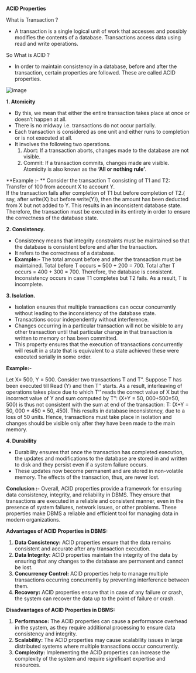 **ACID Properties**

What is Transaction ?
- A transaction is a single logical unit of work that accesses and possibly modifies the contents of a database. Transactions access data using read and write operations.

So What is ACID ?
- In order to maintain consistency in a database, before and after the transaction, certain properties are followed. These are called ACID properties. 

![image](https://github.com/ankitsoni05/RepositoryPatternPOC/assets/17673742/10d1654a-a25f-4e5c-8f4b-fbf235439246)

**1. Atomicity**

- By this, we mean that either the entire transaction takes place at once or doesn’t happen at all.
- There is no midway i.e. transactions do not occur partially.
- Each transaction is considered as one unit and either runs to completion or is not executed at all.
- It involves the following two operations.
    1. Abort: If a transaction aborts, changes made to the database are not visible.
    2. Commit: If a transaction commits, changes made are visible. 
Atomicity is also known as the **‘All or nothing rule’**. 

**Example :- ** 
Consider the transaction T consisting of T1 and T2: Transfer of 100 from account X to account Y.  
If the transaction fails after completion of T1 but before completion of T2.( say, after write(X) but before write(Y)), then the amount has been deducted from X but not added to Y. This results in an inconsistent database state. Therefore, the transaction must be executed in its entirety in order to ensure the correctness of the database state. 

**2. Consistency.**

- Consistency means that integrity constraints must be maintained so that the database is consistent before and after the transaction.
- It refers to the correctness of a database.
- **Example:-** 
The total amount before and after the transaction must be maintained. 
Total before T occurs = 500 + 200 = 700. 
Total after T occurs = 400 + 300 = 700. 
Therefore, the database is consistent. Inconsistency occurs in case T1 completes but T2 fails. As a result, T is incomplete.

**3. Isolation.**
- Isolation ensures that multiple transactions can occur concurrently without leading to the inconsistency of the database state.
- Transactions occur independently without interference.
- Changes occurring in a particular transaction will not be visible to any other transaction until that particular change in that transaction is written to memory or has been committed.
- This property ensures that the execution of transactions concurrently will result in a state that is equivalent to a state achieved these were executed serially in some order. 

**Example:-**

Let X= 500, Y = 500. 
Consider two transactions T and T”. 
Suppose T has been executed till Read (Y) and then T’’ starts. 
As a result, interleaving of operations takes place due to which T’’ reads the correct value of X but the incorrect value of Y and sum computed by 
T’’: (X+Y = 50, 000+500=50, 500) 
is thus not consistent with the sum at end of the transaction: 
T: (X+Y = 50, 000 + 450 = 50, 450). 
This results in database inconsistency, due to a loss of 50 units. 
Hence, transactions must take place in isolation and changes should be visible only after they have been made to the main memory. 

**4. Durability**

- Durability ensures that once the transaction has completed execution, the updates and modifications to the database are stored in and written to disk and they persist even if a system failure occurs.
- These updates now become permanent and are stored in non-volatile memory. The effects of the transaction, thus, are never lost.

**Conclusion :-** Overall, ACID properties provide a framework for ensuring data consistency, integrity, and reliability in DBMS. They ensure that transactions are executed in a reliable and consistent manner, even in the presence of system failures, network issues, or other problems. These properties make DBMS a reliable and efficient tool for managing data in modern organizations.

**Advantages of ACID Properties in DBMS:**
1. **Data Consistency:** ACID properties ensure that the data remains consistent and accurate after any transaction execution.
2. **Data Integrity:** ACID properties maintain the integrity of the data by ensuring that any changes to the database are permanent and cannot be lost.
3. **Concurrency Control:** ACID properties help to manage multiple transactions occurring concurrently by preventing interference between them.
4. **Recovery:** ACID properties ensure that in case of any failure or crash, the system can recover the data up to the point of failure or crash.

**Disadvantages of ACID Properties in DBMS:**
1. **Performance:** The ACID properties can cause a performance overhead in the system, as they require additional processing to ensure data consistency and integrity.
2. **Scalability:** The ACID properties may cause scalability issues in large distributed systems where multiple transactions occur concurrently.
3. **Complexity:** Implementing the ACID properties can increase the complexity of the system and require significant expertise and resources.

